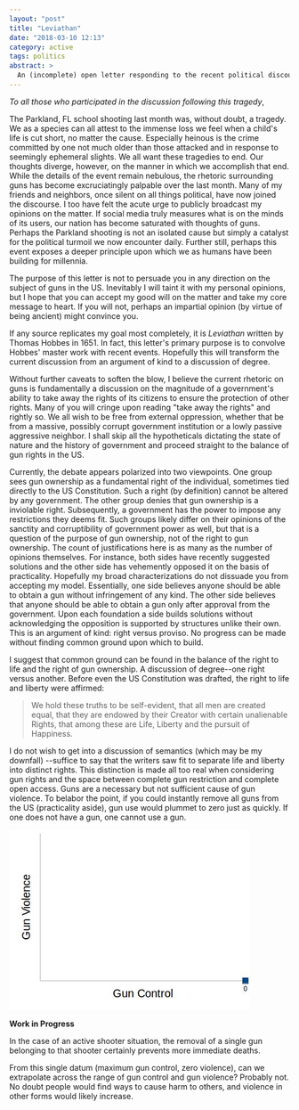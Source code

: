 ```yaml
---
layout: "post"
title: "Leviathan"
date: "2018-03-10 12:13"
category: active
tags: politics
abstract: >
  An (incomplete) open letter responding to the recent political discourse on the Parkland, FL school shooting on Feb. 14, 2018.
---
```


*To all those who participated in the discussion following this tragedy*,

The Parkland, FL school shooting last month was, without doubt, a tragedy. We as a species can all attest to the immense loss we feel when a child's life is cut short, no matter the cause. Especially heinous is the crime committed by one not much older than those attacked and in response to seemingly ephemeral slights. We all want these tragedies to end. Our thoughts diverge, however, on the manner in which we accomplish that end.
While the details of the event remain nebulous, the rhetoric surrounding guns has become excruciatingly palpable over the last month. Many of my friends and neighbors, once silent on all things political, have now joined the discourse. I too have felt the acute urge to publicly broadcast my opinions on the matter. If social media truly measures what is on the minds of its users, our nation has become saturated with thoughts of guns. Perhaps the Parkland shooting is not an isolated cause but simply a catalyst for the political turmoil we now encounter daily. Further still, perhaps this event exposes a deeper principle upon which we as humans have been building for millennia.

The purpose of this letter is not to persuade you in any direction on the subject of guns in the US. Inevitably I will taint it with my personal opinions, but I hope that you can accept my good will on the matter and take my core message to heart. If you will not, perhaps an impartial opinion (by virtue of being ancient) might convince you.

If any source replicates my goal most completely, it is *Leviathan* written by Thomas Hobbes in 1651. In fact, this letter's primary purpose is to convolve Hobbes' master work with recent events. Hopefully this will transform the current discussion from an argument of kind to a discussion of degree.

Without further caveats to soften the blow, I believe the current rhetoric on guns is fundamentally a discussion on the magnitude of a government's ability to take away the rights of its citizens to ensure the protection of other rights. Many of you will cringe upon reading "take away the rights" and rightly so. We all wish to be free from external oppression, whether that be from a massive, possibly corrupt government institution or a lowly passive aggressive neighbor. I shall skip all the hypotheticals dictating the state of nature and the history of government and proceed straight to the balance of gun rights in the US.

Currently, the debate appears polarized into two viewpoints. One group sees gun ownership as a fundamental right of the individual, sometimes tied directly to the US Constitution. Such a right (by definition) cannot be altered by any government. The other group denies that gun ownership is a inviolable right. Subsequently, a government has the power to impose any restrictions they deems fit. Such groups likely differ on their opinions of the sanctity and corruptibility of government power as well, but that is a question of the purpose of gun ownership, not of the right to gun ownership. The count of justifications here is as many as the number of opinions themselves. For instance, both sides have recently suggested solutions and the other side has vehemently opposed it on the basis of practicality. Hopefully my broad characterizations do not dissuade you from accepting my model. Essentially, one side believes anyone should be able to obtain a gun without infringement of any kind. The other side believes that anyone should be able to obtain a gun only after approval from the government. Upon each foundation a side builds solutions without acknowledging the opposition is supported by structures unlike their own. This is an argument of kind: right versus proviso. No progress can be made without finding common ground upon which to build.

I suggest that common ground can be found in the balance of the right to life and the right of gun ownership. A discussion of degree--one right versus another. Before even the US Constitution was drafted, the right to life and liberty were affirmed:

> We hold these truths to be self-evident, that all men are created equal, that they are endowed by their Creator with certain unalienable Rights, that among these are Life, Liberty and the pursuit of Happiness.

I do not wish to get into a discussion of semantics (which may be my downfall) --suffice to say that the writers saw fit to separate life and liberty into distinct rights. This distinction is made all too real when considering gun rights and the space between complete gun restriction and complete open access. Guns are a necessary but not sufficient cause of gun violence. To belabor the point, if you could instantly remove all guns from the US (practicality aside), gun use would plummet to zero just as quickly. If one does not have a gun, one cannot use a gun.

![image](/assets/img/leviathan_gun_single.jpg)

**Work in Progress**

In the case of an active shooter situation, the removal of a single gun belonging to that shooter certainly prevents more immediate deaths.

From this single datum (maximum gun control, zero violence), can we extrapolate across the range of gun control and gun violence? Probably not.
No doubt people would find ways to cause harm to others, and violence in other forms would likely increase.
